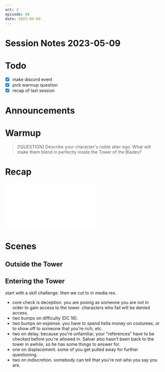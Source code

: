 ```yaml
---
act: 3
episode: 48
date: 2023-05-09
---
```

# Session Notes 2023-05-09
# Todo
- [x] make discord event
- [x] pick warmup question
- [x] recap of last session
# Announcements
# Warmup
> [!QUESTION] Describe your character's noble alter ego. What will make them blend in perfectly inside the Tower of the Blades?
# Recap
![a3e47](../logbook/act-iii/a3e47.md)
# Scenes
## Outside the Tower
> 
## Entering the Tower
 start with a skill challenge. then we cut to in media res.

- core check is deception. you are posing as someone you are not in order to gain access to the tower. characters who fail will be denied access.
- two bumps on difficulty (DC 16).
- two bumps on expense. you have to spend hella money on costumes, or to show off to someone that you're rich, etc.
- two on delay. because you're unfamiliar, your "references" have to be checked before you're allowed in. Salvar also hasn't been back to the tower in awhile, so he has some things to answer for.
- one on displacement. some of you get pulled away for further questioning.
- two on indiscretion. somebody can tell that you're not who you say you are.